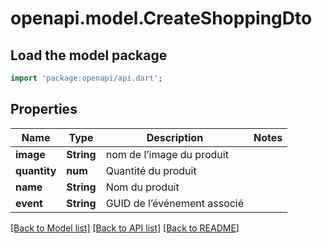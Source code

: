 # openapi.model.CreateShoppingDto

## Load the model package
```dart
import 'package:openapi/api.dart';
```

## Properties
Name | Type | Description | Notes
------------ | ------------- | ------------- | -------------
**image** | **String** | nom de l’image du produit | 
**quantity** | **num** | Quantité du produit | 
**name** | **String** | Nom du produit | 
**event** | **String** | GUID de l’événement associé | 

[[Back to Model list]](../README.md#documentation-for-models) [[Back to API list]](../README.md#documentation-for-api-endpoints) [[Back to README]](../README.md)


